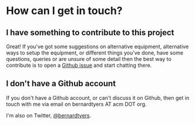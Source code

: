 # How can I get in touch?

## I have something to contribute to this project
Great! If you've got some suggestions on alternative equipment, alternative ways to setup the equipment, or different things you've done, have some questions, queries or are unsure of some detail then the best way to contribute is to open a [Github issue](https://github.com/ei8fdb/Home-Office-User-Research-Studios/issues/new) and start chatting there.

## I don't have a Github account
If you don't have a Github account, or can't discuss it on Github, then get in touch with me via email on bernardtyers AT acm DOT org.

I'm also on Twitter, [@bernardtyers](https://twitter.com/bernardtyers).
